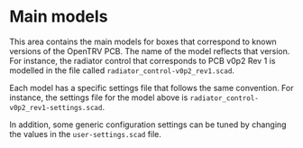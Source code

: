 Main models
===========

This area contains the main models for boxes that correspond to known versions
of the OpenTRV PCB. The name of the model reflects that version. For instance,
the radiator control that corresponds to PCB v0p2 Rev 1 is modelled in the file
called `radiator_control-v0p2_rev1.scad`.

Each model has a specific settings file that follows the same convention. For
instance, the settings file for the model above is
`radiator_control-v0p2_rev1-settings.scad`.

In addition, some generic configuration settings can be tuned by changing the
values in the `user-settings.scad` file.

